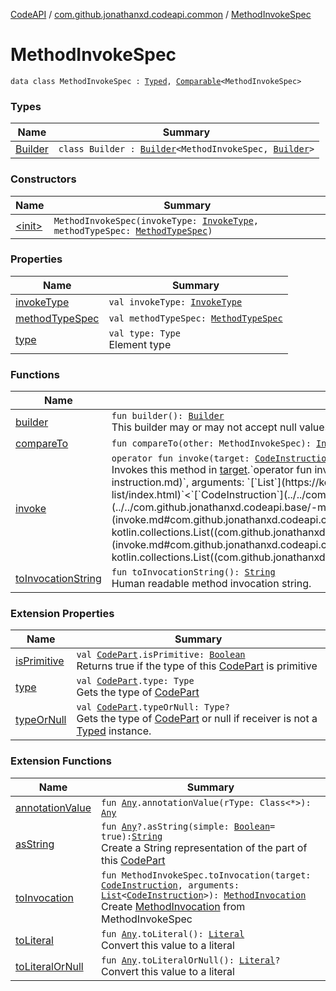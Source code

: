 [CodeAPI](../../index.md) / [com.github.jonathanxd.codeapi.common](../index.md) / [MethodInvokeSpec](.)

# MethodInvokeSpec

`data class MethodInvokeSpec : `[`Typed`](../../com.github.jonathanxd.codeapi.base/-typed/index.md)`, `[`Comparable`](https://kotlinlang.org/api/latest/jvm/stdlib/kotlin/-comparable/index.html)`<MethodInvokeSpec>`

### Types

| Name | Summary |
|---|---|
| [Builder](-builder/index.md) | `class Builder : `[`Builder`](../../com.github.jonathanxd.codeapi.base/-typed/-builder/index.md)`<MethodInvokeSpec, `[`Builder`](-builder/index.md)`>` |

### Constructors

| Name | Summary |
|---|---|
| [&lt;init&gt;](-init-.md) | `MethodInvokeSpec(invokeType: `[`InvokeType`](../../com.github.jonathanxd.codeapi.base/-invoke-type/index.md)`, methodTypeSpec: `[`MethodTypeSpec`](../-method-type-spec/index.md)`)` |

### Properties

| Name | Summary |
|---|---|
| [invokeType](invoke-type.md) | `val invokeType: `[`InvokeType`](../../com.github.jonathanxd.codeapi.base/-invoke-type/index.md) |
| [methodTypeSpec](method-type-spec.md) | `val methodTypeSpec: `[`MethodTypeSpec`](../-method-type-spec/index.md) |
| [type](type.md) | `val type: Type`<br>Element type |

### Functions

| Name | Summary |
|---|---|
| [builder](builder.md) | `fun builder(): `[`Builder`](-builder/index.md)<br>This builder may or may not accept null values, it depends on implementation. |
| [compareTo](compare-to.md) | `fun compareTo(other: MethodInvokeSpec): `[`Int`](https://kotlinlang.org/api/latest/jvm/stdlib/kotlin/-int/index.html) |
| [invoke](invoke.md) | `operator fun invoke(target: `[`CodeInstruction`](../../com.github.jonathanxd.codeapi/-code-instruction.md)`): `[`MethodInvocation`](../../com.github.jonathanxd.codeapi.base/-method-invocation/index.md)<br>Invokes this method in [target](invoke.md#com.github.jonathanxd.codeapi.common.MethodInvokeSpec$invoke(com.github.jonathanxd.codeapi.CodeInstruction)/target).`operator fun invoke(target: `[`CodeInstruction`](../../com.github.jonathanxd.codeapi/-code-instruction.md)`, arguments: `[`List`](https://kotlinlang.org/api/latest/jvm/stdlib/kotlin.collections/-list/index.html)`<`[`CodeInstruction`](../../com.github.jonathanxd.codeapi/-code-instruction.md)`>): `[`MethodInvocation`](../../com.github.jonathanxd.codeapi.base/-method-invocation/index.md)<br>Invokes this method in [target](invoke.md#com.github.jonathanxd.codeapi.common.MethodInvokeSpec$invoke(com.github.jonathanxd.codeapi.CodeInstruction, kotlin.collections.List((com.github.jonathanxd.codeapi.CodeInstruction)))/target) with [arguments](invoke.md#com.github.jonathanxd.codeapi.common.MethodInvokeSpec$invoke(com.github.jonathanxd.codeapi.CodeInstruction, kotlin.collections.List((com.github.jonathanxd.codeapi.CodeInstruction)))/arguments). |
| [toInvocationString](to-invocation-string.md) | `fun toInvocationString(): `[`String`](https://kotlinlang.org/api/latest/jvm/stdlib/kotlin/-string/index.html)<br>Human readable method invocation string. |

### Extension Properties

| Name | Summary |
|---|---|
| [isPrimitive](../../com.github.jonathanxd.codeapi/is-primitive.md) | `val `[`CodePart`](../../com.github.jonathanxd.codeapi/-code-part/index.md)`.isPrimitive: `[`Boolean`](https://kotlinlang.org/api/latest/jvm/stdlib/kotlin/-boolean/index.html)<br>Returns true if the type of this [CodePart](../../com.github.jonathanxd.codeapi/-code-part/index.md) is primitive |
| [type](../../com.github.jonathanxd.codeapi/type.md) | `val `[`CodePart`](../../com.github.jonathanxd.codeapi/-code-part/index.md)`.type: Type`<br>Gets the type of [CodePart](../../com.github.jonathanxd.codeapi/-code-part/index.md) |
| [typeOrNull](../../com.github.jonathanxd.codeapi/type-or-null.md) | `val `[`CodePart`](../../com.github.jonathanxd.codeapi/-code-part/index.md)`.typeOrNull: Type?`<br>Gets the type of [CodePart](../../com.github.jonathanxd.codeapi/-code-part/index.md) or null if receiver is not a [Typed](../../com.github.jonathanxd.codeapi.base/-typed/index.md) instance. |

### Extension Functions

| Name | Summary |
|---|---|
| [annotationValue](../../com.github.jonathanxd.codeapi.util.conversion/kotlin.-any/annotation-value.md) | `fun `[`Any`](https://kotlinlang.org/api/latest/jvm/stdlib/kotlin/-any/index.html)`.annotationValue(rType: Class<*>): `[`Any`](https://kotlinlang.org/api/latest/jvm/stdlib/kotlin/-any/index.html) |
| [asString](../../com.github.jonathanxd.codeapi.util/kotlin.-any/as-string.md) | `fun `[`Any`](https://kotlinlang.org/api/latest/jvm/stdlib/kotlin/-any/index.html)`?.asString(simple: `[`Boolean`](https://kotlinlang.org/api/latest/jvm/stdlib/kotlin/-boolean/index.html)` = true): `[`String`](https://kotlinlang.org/api/latest/jvm/stdlib/kotlin/-string/index.html)<br>Create a String representation of the part of this [CodePart](../../com.github.jonathanxd.codeapi/-code-part/index.md) |
| [toInvocation](../../com.github.jonathanxd.codeapi.util.conversion/to-invocation.md) | `fun MethodInvokeSpec.toInvocation(target: `[`CodeInstruction`](../../com.github.jonathanxd.codeapi/-code-instruction.md)`, arguments: `[`List`](https://kotlinlang.org/api/latest/jvm/stdlib/kotlin.collections/-list/index.html)`<`[`CodeInstruction`](../../com.github.jonathanxd.codeapi/-code-instruction.md)`>): `[`MethodInvocation`](../../com.github.jonathanxd.codeapi.base/-method-invocation/index.md)<br>Create [MethodInvocation](../../com.github.jonathanxd.codeapi.base/-method-invocation/index.md) from MethodInvokeSpec |
| [toLiteral](../../com.github.jonathanxd.codeapi.util.conversion/kotlin.-any/to-literal.md) | `fun `[`Any`](https://kotlinlang.org/api/latest/jvm/stdlib/kotlin/-any/index.html)`.toLiteral(): `[`Literal`](../../com.github.jonathanxd.codeapi.literal/-literal/index.md)<br>Convert this value to a literal |
| [toLiteralOrNull](../../com.github.jonathanxd.codeapi.util.conversion/kotlin.-any/to-literal-or-null.md) | `fun `[`Any`](https://kotlinlang.org/api/latest/jvm/stdlib/kotlin/-any/index.html)`.toLiteralOrNull(): `[`Literal`](../../com.github.jonathanxd.codeapi.literal/-literal/index.md)`?`<br>Convert this value to a literal |
